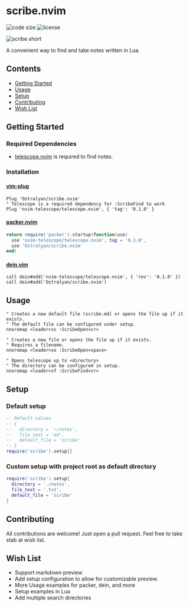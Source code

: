 # scribe.nvim

<!-- panvimdoc-ignore-start -->

![code size](https://img.shields.io/github/languages/code-size/Ostralyan/scribe.nvim?style=flat-square)
![license](https://img.shields.io/github/license/Ostralyan/scribe.nvim?style=flat-square)
<!-- ![GitHub all releases](https://img.shields.io/github/downloads/ostralyan/scribe.nvim/total?style=flat-square) -->

![scribe short](https://user-images.githubusercontent.com/7123333/195979769-5ff8cfb4-c7dd-4897-89fa-9c6705659f0f.gif)

<!-- panvimdoc-ignore-end -->

A convenient way to find and take notes written in Lua.

<!-- Insert Demo -->

<!-- `scribe.nvim` requires Neovim >= 0.5. -->

## Contents


- [Getting Started](#getting-started)
- [Usage](#usage)
- [Setup](#setup)
- [Contributing](#contributing)
- [Wish List](#wish-list)

## Getting Started

### Required Dependencies

* [telescope.nvim](https://github.com/nvim-telescope/telescope.nvim) is required to find notes.

### Installation

#### [vim-plug](https://github.com/junegunn/vim-plug)

```viml
Plug 'Ostralyan/scribe.nvim'
" Telescope is a required dependency for :ScribeFind to work
Plug 'nvim-telescope/telescope.nvim', { 'tag': '0.1.0' }
```

#### [packer.nvim](https://github.com/wbthomason/packer.nvim)
```lua
return require('packer').startup(function(use)
  use 'nvim-telescope/telescope.nvim', tag = '0.1.0',
  use 'Ostralyan/scribe.nvim'
end)
```

#### [dein.vim](https://github.com/Shougo/dein.vim)
```viml
call dein#add('nvim-telescope/telescope.nvim', { 'rev': '0.1.0' })
call dein#add('Ostralyan/scribe.nvim')
```

## Usage

```viml
" Creates a new default file (scribe.md) or opens the file up if it exists.
" The default file can be configured under setup.
nnoremap <leader>ss :ScribeOpen<cr>

" Creates a new file or opens the file up if it exists.
" Requires a filename.
nnoremap <leader>so :ScribeOpen<space>

" Opens telescope up to <directory>
" The directory can be configured in setup.
nnoremap <leader>sf :ScribeFind<cr>
```

## Setup
### Default setup
```lua
-- Default values
-- { 
--   directory = '~/notes',
--   file_text = 'md',
--   default_file = 'scribe'
-- }
require('scribe').setup{}
```

### Custom setup with project root as default directory
```lua
require('scribe').setup{ 
  directory = './notes',
  file_text = '.txt',
  default_file = 'scribe'
}
```

## Contributing

All contributions are welcome! Just open a pull request. Feel free to take stab at wish list.

## Wish List
* Support markdown preview
* Add setup configuration to allow for customizable preview.
* More Usage examples for packer, dein, and more
* Setup examples in Lua
* Add multiple search directories
